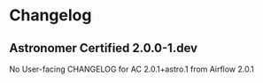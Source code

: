 # Changelog

Astronomer Certified 2.0.0-1.dev
-----------------------------------------

No User-facing CHANGELOG for AC 2.0.1+astro.1 from Airflow 2.0.1
